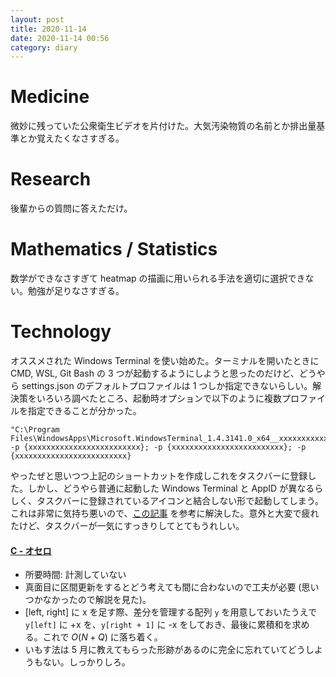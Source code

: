 ```yaml
---
layout: post
title: 2020-11-14
date: 2020-11-14 00:56
category: diary
---
```


# Medicine
微妙に残っていた公衆衛生ビデオを片付けた。大気汚染物質の名前とか排出量基準とか覚えたくなさすぎる。

# Research
後輩からの質問に答えただけ。

# Mathematics / Statistics
数学ができなさすぎて heatmap の描画に用いられる手法を適切に選択できない。勉強が足りなさすぎる。

# Technology
オススメされた Windows Terminal を使い始めた。ターミナルを開いたときに CMD, WSL, Git Bash の 3 つが起動するようにしようと思ったのだけど、どうやら settings.json のデフォルトプロファイルは 1 つしか指定できないらしい。解決策をいろいろ調べたところ、起動時オプションで以下のように複数プロファイルを指定できることが分かった。

```
"C:\Program Files\WindowsApps\Microsoft.WindowsTerminal_1.4.3141.0_x64__xxxxxxxxxxx\wt.exe" -p {xxxxxxxxxxxxxxxxxxxxxxxxx}; -p {xxxxxxxxxxxxxxxxxxxxxxxxx}; -p {xxxxxxxxxxxxxxxxxxxxxxxxx}
```

やったぜと思いつつ上記のショートカットを作成しこれをタスクバーに登録した。しかし、どうやら普通に起動した Windows Terminal と AppID が異なるらしく、タスクバーに登録されているアイコンと結合しない形で起動してしまう。これは非常に気持ち悪いので、[この記事](http://blogwizhook.blog.fc2.com/blog-entry-187.html) を参考に解決した。意外と大変で疲れたけど、タスクバーが一気にすっきりしてとてもうれしい。

#### [C - オセロ](https://atcoder.jp/contests/abc035/tasks/abc035_c)
- 所要時間: 計測していない
- 真面目に区間更新をするとどう考えても間に合わないので工夫が必要 (思いつかなかったので解説を見た)。
- [left, right] に x を足す際、差分を管理する配列 `y` を用意しておいたうえで `y[left]` に +x を、`y[right + 1]` に -x をしておき、最後に累積和を求める。これで $O(N + Q)$ に落ち着く。
- いもす法は 5 月に教えてもらった形跡があるのに完全に忘れていてどうしようもない。しっかりしろ。